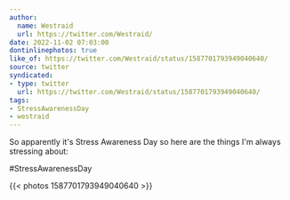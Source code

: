 ```yaml
---
author:
  name: Westraid
  url: https://twitter.com/Westraid/
date: 2022-11-02 07:03:00
dontinlinephotos: true
like_of: https://twitter.com/Westraid/status/1587701793949040640/
source: twitter
syndicated:
- type: twitter
  url: https://twitter.com/Westraid/status/1587701793949040640/
tags:
- StressAwarenessDay
- westraid
---
```


So apparently it's Stress Awareness Day so here are the things I'm always stressing about:

#StressAwarenessDay 

{{< photos 1587701793949040640 >}}